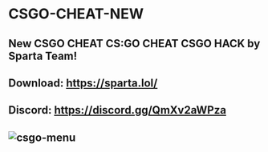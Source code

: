 # CSGO-CHEAT-NEW
New CSGO CHEAT CS:GO CHEAT CSGO HACK by Sparta Team!
----------------
Download: https://sparta.lol/
----------------

Discord: https://discord.gg/QmXv2aWPza
----------------

![csgo-menu](https://user-images.githubusercontent.com/111900464/187480851-605feca0-ed2f-4d88-83d8-c68aa8c11636.png)
----------------
